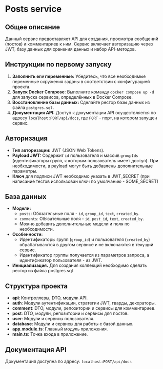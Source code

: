 # Posts service
## Общее описание
Данный сервис предоставляет API для создания, просмотра сообщений (постов) и комментариев к ним. Сервис включает авторизацию через JWT, базу данных для хранения данных и набор API-методов.

## Инструкции по первому запуску
1. **Заполнить env переменные:** Убедитесь, что все необходимые переменные окружения заданы в соответствии с конфигурацией проекта.
2. **Запуск Docker Compose:** Выполните команду `docker compose up -d` для запуска сервисов, определённых в Docker Compose.
3. **Восстановление базы данных:** Сделайте рестор базы данных из файла `postgres.sql`.
4. **Документация API:** Доступ к документации API осуществляется по адресу `localhost:PORT/api/docs`, где `PORT` - порт, на котором запущен сервис.

## Авторизация
- **Тип авторизации:** JWT (JSON Web Tokens).
- **Payload JWT:** Содержит `id` пользователя и массив `groupIds` (идентификаторы групп, к которым пользователь имеет доступ). При необходимости, в payload могут быть добавлены дополнительные параметры.
- **Ключ** для подписи JWT необходимо указать в JWT_SECRET (при написание тестов использован ключ по умолчанию - SOME_SECRET)

## База данных
- **Модели:**
    - `posts`: Обязательные поля - `id`, `group_id`, `text`, `created_by`.
    - `comments`: Обязательные поля - `id`, `post_id`, `text`, `created_by`.
    - Можно добавить дополнительные модели и поля по необходимости.
- **Особенности:**
    - Идентификаторы групп (`group_id`) и пользователя (`created_by`) обрабатываются в другом сервисе и не включаются в текущий сервис.
    - Идентификатор группы получается из параметров запроса, а идентификатор пользователя - из JWT.
- **Инициализация.** Для создания коллекций необходимо сделать рестор из файла postgres.sql

## Структура проекта
- **api**: Контроллеры, DTO, модули API.
- **auth**: Модули аутентификации, стратегии JWT, гварды, декораторы.
- **comment**: DTO, модули, репозитории и сервисы для комментариев.
- **post**: DTO, модули, репозитории и сервисы для постов.
- **user**: Модули и сервисы пользователя.
- **database**: Модули и сервисы для работы с базой данных.
- **app.module.ts**: Главный модуль приложения.
- **main.ts**: Точка входа в приложение.

## Документация API
Документация доступна по адресу: `localhost:PORT/api/docs`
